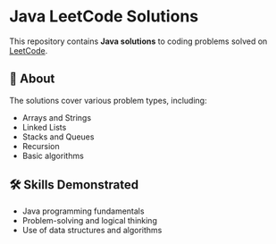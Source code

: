 # Java LeetCode Solutions

This repository contains **Java solutions** to coding problems solved on [LeetCode](https://leetcode.com/).

## 📌 About
The solutions cover various problem types, including:
- Arrays and Strings
- Linked Lists
- Stacks and Queues
- Recursion
- Basic algorithms

## 🛠 Skills Demonstrated
- Java programming fundamentals
- Problem-solving and logical thinking
- Use of data structures and algorithms

